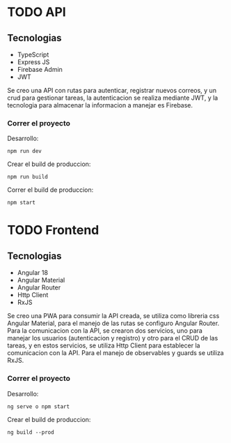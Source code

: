 # TODO API

## Tecnologias

- TypeScript
- Express JS
- Firebase Admin
- JWT

Se creo una API con rutas para autenticar, registrar nuevos correos, y un crud para gestionar tareas, la autenticacion se realiza mediante JWT, y la tecnologia para almacenar la informacion a manejar es Firebase.

### Correr el proyecto

Desarrollo:
```
npm run dev
```

Crear el build de produccion:
```
npm run build
```

Correr el build de produccion:
```
npm start
```


# TODO Frontend

## Tecnologias

- Angular 18
- Angular Material
- Angular Router
- Http Client
- RxJS

Se creo una PWA para consumir la API creada, se utiliza como libreria css Angular Material, para el manejo de las rutas se configuro Angular Router. Para la comunicacion con la API, se crearon dos servicios, uno para manejar los usuarios (autenticacion y registro) y otro para el CRUD de las tareas, y en estos servicios, se utiliza Http Client para establecer la comunicacion con la API. Para el manejo de observables y guards se utiliza RxJS.

### Correr el proyecto

Desarrollo:
```
ng serve o npm start
```

Crear el build de produccion:
```
ng build --prod
```
